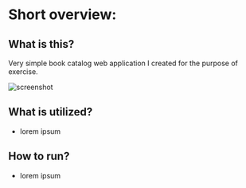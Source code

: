 Short overview:
===============


What is this?
-------------

Very simple book catalog web application I created for the purpose of exercise. 

![screenshot](img/screen1.png "screenshot")


What is utilized?
-------------------

*	lorem ipsum


How to run?
-----------

*	lorem ipsum
